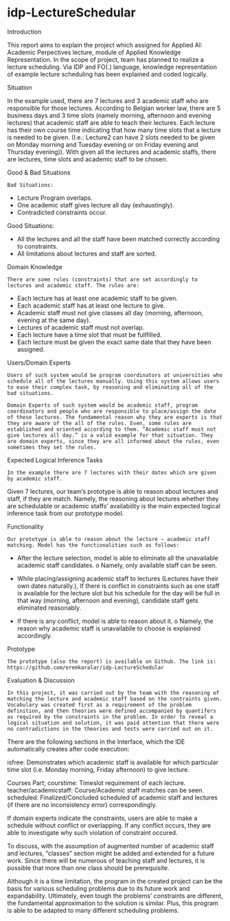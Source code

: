 # idp-LectureSchedular

Introduction

This report aims to explain the project which assigned for Applied AI: Academic Perpectives lecture, module of Applied Knowledge Representation. In the scope of project, team has planned to realize a lecture scheduling. Via IDP and FO(.) language, knowledge representation of example lecture scheduling has been explained and coded logically.

Situation

In the example used, there are 7 lectures and 3 academic staff who are responsible for those lectures. According to Belgian worker law, there are 5 business days and 3 time slots (namely morning, afternoon and evening lectures) that academic staff are able to teach their lectures. Each lecture has their own course time indicating that how many time slots that a lecture is needed to be given. (I.e.: Lecture2 can have 2 slots needed to be given on Monday morning and Tuesday evening or on Friday evening and Thursday evening)). With given all the lectures and academic staffs, there are lectures, time slots and academic staff to be chosen.


Good & Bad Situations

	Bad Situations:
-	Lecture Program overlaps.
-	One academic staff gives lecture all day (exhaustingly).
-	Contradicted constraints occur.

Good Situations:
-	All the lectures and all the staff have been matched correctly according to constraints.
-	All limitations about lectures and staff are sorted. 

Domain Knowledge

	There are some rules (constraints) that are set accordingly to lectures and academic staff. The rules are:

-	Each lecture has at least one academic staff to be given.
-	Each academic staff has at least one lecture to give.
-	Academic staff must not give classes all day (morning, afternoon, evening at the same day).
-	Lectures of academic staff must not overlap.
-	Each lecture have a time slot that must be fullfilled.
-	Each lecture must be given the exact same date that they have been assigned.


Users/Domain Experts

	Users of such system would be program coordinators at universities who schedule all of the lectures manually. Using this system allows users to ease their complex task, by reasoning and eliminating all of the bad situations.

	Domain Experts of such system would be academic staff, program coordinators and people who are responsible to place/assign the date of these lectures. The fundamental reason why they are experts is that they are aware of the all of the rules. Even, some rules are established and oriented according to them. “Academic staff must not give lectures all day.” is a valid example for that situation. They are domain experts, since they are all informed about the rules, even sometimes they set the rules.   

Expected Logical Inference Tasks

	In the example there are 7 lectures with their dates which are given by academic staff.	
Given 7 lectures, our team’s prototype is able to reason about lectures and staff, if they are match. Namely, the reasoning about lectures whether they are schedulable or academic staffs’ availability is the main expected logical inference task from our prototype model.

Functionality

	Our prototype is able to reason about the lecture – academic staff matching. Model has the functionalities such as follows:

-	After the lecture selection, model is able to eliminate all the unavailable academic staff candidates.
o	Namely, only available staff can be seen.

-	While placing/assigning academic staff to lectures (Lectures have their own dates naturally.), If there is conflict in constraints such as one staff is available for the lecture slot but his schedule for the day will be full in that way (morning, afternoon and evening), candidate staff gets eliminated reasonably.

-	If there is any conflict, model is able to reason about it.
o	Namely, the reason why academic staff is unavailabile to choose is explained accordingly. 




Prototype

	The prototype (also the report) is available on Github. The link is: https://github.com/eremkaralar/idp-LectureSchedular 

Evaluation & Discussion

	In this project, it was carried out by the team with the reasoning of matching the lecture and academic staff based on the contraints given. Vocabulary was created first as a requirement of the problem definition, and then theories were defined accompanied by quantifers as required by the constraints in the problem. In order to reveal a logical situation and solution, it was paid attention that there were no contradictions in the theories and tests were carried out on it.

There are the following sections in the Interface, which the IDE automatically creates after code execution:

isfree: Demonstrates which academic staff is available for which particular time slot (i.e. Monday morning, Friday afternoon) to give lecture.

Courses Part;
courstime:  Timeslot requirement of each lecture.
teacher/academicstaff: Course/Academic staff matches can be seen.
scheduled: Finalized/Concluded scheduled of academic staff and lectures (if there are no inconsistency error) correspondingly.

If domain experts indicate the constraints, users are able to make a schedule without conflict or overlapping. If any conflict occurs, they are able to investigate why such violation of constraint occured.

To discuss, with the assumption of augmented number of academic staff and lectures, “classes” section might be added and extended for a future work. Since there will be numerous of teaching staff and lectures, it is possible that more than one class should be prerequisite.

Although it is a time limitation, the program in the created project can be the basis for various scheduling problems due to its future work and expandability. Ultimately, even tough the problems’ constraints are different, the fundamental approximation to the solution is similar. Plus, this program is able to be adapted to many different scheduling problems.
